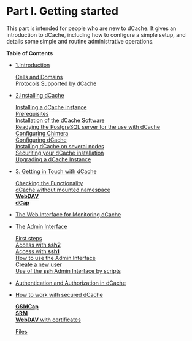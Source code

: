 
Part I. Getting started
========================


This part is intended for people who are new to dCache. It gives an introduction to dCache, including how to configure a simple setup, and details some simple and routine administrative operations.

**Table of Contents**
  
* [1.Introduction](intro.md)

     [Cells and Domains](intro.md#cells-and-domains)  
     [Protocols Supported by dCache](intro.md#protocols-supported-by-dcache) 
   
   
* [2.Installing dCache](install.md)   
   
   
     [Installing a dCache instance](install.md#installing-a-dcache-instance)  
     [Prerequisites](install.md#prerequisites)  
     [Installation of the dCache Software](install.md#installation-of-the-dcache-software)  
     [Readying the PostgreSQL server for the use with dCache](install.md#readying-the-postgresql-server-for-the-use-with-dcache)  
     [Configuring Chimera](install.md#configuring-chimera)  
     [Configuring dCache](install.md#configuring-chimera)  
     [Installing dCache on several nodes](install.md#installing-dcache-on-several-nodes)  
     [Securiting your dCache installation](install.md#securiting-your-dcache-installation)  
     [Upgrading a dCache Instance](install.md#upgrading-a-dcache-instance)  
   
   
* [3. Getting in Touch with dCache](intouch.md)  
     
     [Checking the Functionality](intouch.md#checking-the-functionality)  
     [dCache without mounted namespace](intouch.md#dcache-without-mounted-namespace)  
     [**WebDAV**](intouch.md#webdav)  
     [**dCap**](intouch.md#dcap)  
      
 * [The Web Interface for Monitoring dCache](intouch.md#the-web-interface-for-monitoring-dcache)    
 * [The Admin Interface](intouch.md#the-admin-interface)    
   
     [First steps](intouch.md#first-steps)    
     [Access with **ssh2**](intouch.md#ssh2)  
     [Access with **ssh1**](intouch.md#ssh1)  
     [How to use the Admin Interface](intouch.md#how-to-use-the-admin-interface)    
     [Create a new user](intouch.md#create-a-new-user)    
     [Use of the **ssh** Admin Interface by scripts](intouch.md#use-of-the-ssh-admin-interface-by-scripts)    
   
   
* [Authentication and Authorization in dCache](intouch.md#authentication-and-authorization-in-dcache)    
* [How to work with secured dCache](intouch.md#how-to-work-with-secured-dcache)   
   
     [**GSIdCap**](intouch.md#gsidcap)    
     [**SRM**](intouch.md#srm)    
     [**WebDAV** with certificates](intouch.md#webdav-with-certificates)  
   
   
   [Files](intouch.md#files)  
